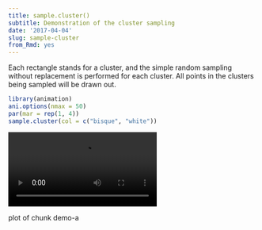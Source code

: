 ```yaml
---
title: sample.cluster()
subtitle: Demonstration of the cluster sampling
date: '2017-04-04'
slug: sample-cluster
from_Rmd: yes
---
```

Each rectangle stands for a cluster, and the simple random sampling without
replacement is performed for each cluster. All points in the clusters being
sampled will be drawn out.
 

```r
library(animation)
ani.options(nmax = 50)
par(mar = rep(1, 4))
sample.cluster(col = c("bisque", "white"))
```

<video controls loop autoplay><source src="https://assets.yihui.org/figures/animation/example/sample-cluster/demo-a.mp4" /><p>plot of chunk demo-a</p></video>

